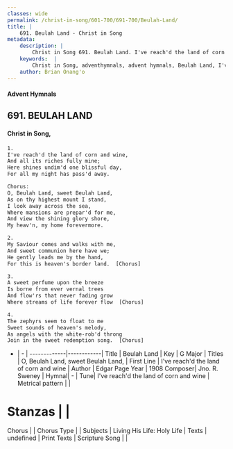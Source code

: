 ```yaml
---
classes: wide
permalink: /christ-in-song/601-700/691-700/Beulah-Land/
title: |
    691. Beulah Land - Christ in Song
metadata:
    description: |
        Christ in Song 691. Beulah Land. I've reach'd the land of corn and wine, And all its riches fully mine; Here shines undim'd one blissful day, For all my night has pass'd away. Chorus: O, Beulah Land, sweet Beulah Land, As on thy highest mount I stand, I look away across the sea, Where mansions are prepar'd for me, And view the shining glory shore, My heav'n, my home forevermore.
    keywords:  |
        Christ in Song, adventhymnals, advent hymnals, Beulah Land, I've reach'd the land of corn and wine. O, Beulah Land, sweet Beulah Land,
    author: Brian Onang'o
---
```


#### Advent Hymnals
## 691. BEULAH LAND
####  Christ in Song,

```txt
1.
I've reach'd the land of corn and wine,
And all its riches fully mine;
Here shines undim'd one blissful day,
For all my night has pass'd away.

Chorus:
O, Beulah Land, sweet Beulah Land,
As on thy highest mount I stand,
I look away across the sea,
Where mansions are prepar'd for me,
And view the shining glory shore,
My heav'n, my home forevermore.

2.
My Saviour comes and walks with me,
And sweet communion here have we;
He gently leads me by the hand,
For this is heaven's border land.  [Chorus]

3.
A sweet perfume upon the breeze
Is borne from ever vernal trees
And flow'rs that never fading grow
Where streams of life forever flow  [Chorus]

4.
The zephyrs seem to float to me
Sweet sounds of heaven's melody,
As angels with the white-rob'd throng
Join in the sweet redemption song.  [Chorus]

```

- |   -  |
-------------|------------|
Title | Beulah Land |
Key | G Major |
Titles | O, Beulah Land, sweet Beulah Land, |
First Line | I've reach'd the land of corn and wine |
Author | Edgar Page 
Year | 1908
Composer| Jno. R. Sweney |
Hymnal|  - |
Tune| I've reach'd the land of corn and wine |
Metrical pattern | |
# Stanzas |  |
Chorus |  |
Chorus Type |  |
Subjects | Living His Life: Holy Life |
Texts | undefined |
Print Texts | 
Scripture Song |  |
    

